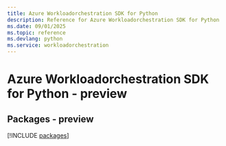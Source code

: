 ```yaml
---
title: Azure Workloadorchestration SDK for Python
description: Reference for Azure Workloadorchestration SDK for Python
ms.date: 09/01/2025
ms.topic: reference
ms.devlang: python
ms.service: workloadorchestration
---
```

# Azure Workloadorchestration SDK for Python - preview
## Packages - preview
[!INCLUDE [packages](workloadorchestration-index.md)]